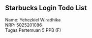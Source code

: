## Starbucks Login Todo List

Name: Yehezkiel Wiradhika
<br>
NRP: 5025201086
<br>
Tugas Pertemuan 5 PPB (F)
